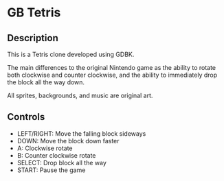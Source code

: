 # GB Tetris

## Description
This is a Tetris clone developed using GDBK.

The main differences to the original Nintendo game
as the ability to rotate both clockwise and counter clockwise, and the ability to immediately drop the block
all the way down.

All sprites, backgrounds, and music are original art.

## Controls
-  LEFT/RIGHT: Move the falling block sideways
-  DOWN: Move the block down faster
-  A: Clockwise rotate
-  B: Counter clockwise rotate
-  SELECT: Drop block all the way
-  START: Pause the game
